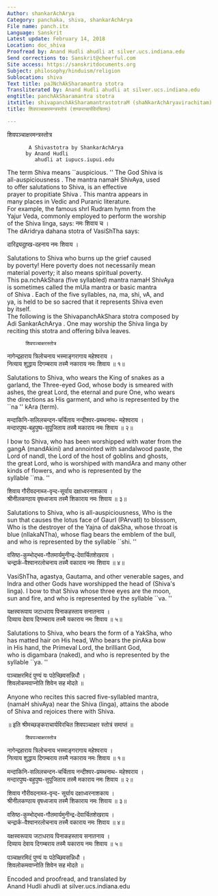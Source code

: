```yaml
---
Author: shankarAchArya
Category: panchaka, shiva, shankarAchArya
File name: panch.itx
Language: Sanskrit
Latest update: February 14, 2018
Location: doc_shiva
Proofread by: Anand Hudli ahudli at silver.ucs.indiana.edu
Send corrections to: Sanskrit@cheerful.com
Site access: https://sanskritdocuments.org
Subject: philosophy/hinduism/religion
Sublocation: shiva
Text title: paJNchAkSharamantra stotra
Transliterated by: Anand Hudli ahudli at silver.ucs.indiana.edu
engtitle: panchAkSharamantra stotra
itxtitle: shivapanchAkSharamantrastotraM (shaNkarAchAryavirachitam)
title: शिवपञ्चाक्षरमन्त्रस्तोत्रं (शण्कराचार्यविरचितम्)

---
```

  
 शिवपञ्चाक्षरमन्त्रस्तोत्र   
  
  
           A Shivastotra by ShankarAchArya  
          by Anand Hudli  
             ahudli at iupucs.iupui.edu  
The term Shiva means  ``auspicious. '' The God Shiva is  
all-auspiciousness . The mantra namaH ShivAya, used  
to offer salutations to Shiva, is an effective  
prayer to propitiate Shiva . This mantra appears in  
many places in Vedic and Puranic literature.  
For example, the famous shrI Rudram hymn from the  
Yajur Veda, commonly employed to perform the worship  
of the Shiva linga, says: नमः शिवाय च ।  
 The dAridrya dahana stotra of VasiShTha says:    
  
दारिद्र्यदुह्ख-दहनाय नमः शिवाय ।  
  
Salutations to Shiva who burns up the grief caused  
by poverty! Here poverty does not necessarily mean  
material poverty; it also means spiritual poverty.  
This pa.nchAkShara (five syllabled) mantra namaH ShivAya  
is sometimes called the mUla mantra or basic mantra  
of Shiva . Each of the five syllables, na, ma, shi, vA, and  
ya, is held to be so sacred that it represents Shiva even  
by itself.  
The following is the ShivapanchAkShara stotra composed by  
Adi SankarAchArya . One may worship the Shiva linga by  
reciting this stotra and offering bilva leaves.  
  
          शिवपञ्चाक्षरस्तोत्र  
नागेन्द्रहाराय त्रिलोचनाय भस्माङ्गरागाय महेश्वराय ।  
नित्याय शुद्धाय दिगम्बराय तस्मै नकाराय नमः शिवाय ॥ १॥  
  
  
Salutations to Shiva, who wears the King of snakes as a  
garland, the Three-eyed God, whose body is smeared with  
ashes, the great Lord, the eternal and pure One, who wears  
the directions as His garment, and who is represented by the  
 ``na '' kAra (term).  
  
मन्दाकिनि-सलिलचन्दन-चर्चिताय नन्दीश्वर-प्रमथनाथ- महेश्वराय ।  
मन्दारपुष्प-बहुपुष्प-सुपूजिताय तस्मै मकाराय नमः शिवाय ॥ २॥  
  
  
I bow to Shiva, who has been worshipped with water from the  
gangA (mandAkini) and annointed with sandalwood paste, the  
Lord of nandI, the Lord of the host of goblins and ghosts,  
the great Lord, who is worshiped with mandAra and many other  
kinds of flowers, and who is represented by the  
syllable  ``ma. ''  
  
शिवाय गौरीवदनाब्ज-वृन्द-सूर्याय दक्षाध्वरनाशकाय ।  
श्रीनीलकण्ठाय वृषध्वजाय तस्मै शिकाराय नमः शिवाय ॥ ३॥  
  
  
Salutations to Shiva, who is all-auspiciousness, Who is the  
sun that causes the lotus face of GaurI (PArvatI) to blossom,  
Who is the destroyer of the Yajna of dakSha, whose throat is  
blue (nIlakaNTha), whose flag bears the emblem of the bull,  
and who is represented by the syllable  ``shi. ''  
  
वसिष्ठ-कुम्भोद्भव-गौतमार्यमुनीन्द्र-देवार्चितशेखराय ।  
चन्द्रार्क-वैश्वानरलोचनाय तस्मै वकाराय नमः शिवाय ॥ ४॥  
  
  
VasiShTha, agastya, Gautama, and other venerable sages, and  
Indra and other Gods have worshipped the head of (Shiva's  
linga). I bow to that Shiva whose three eyes are the moon,  
sun and fire, and who is represented by the syllable  ``va. ''  
  
यक्षस्वरूपाय जटाधराय पिनाकहस्ताय सनातनाय ।  
दिव्याय देवाय दिगम्बराय तस्मै यकाराय नमः शिवाय ॥ ५॥  
  
  
Salutations to Shiva, who bears the form of a YakSha, who  
has matted hair on His head, Who bears the pinAka bow  
in His hand, the Primeval Lord, the brilliant God,  
who is digambara (naked), and who is represented by the  
syllable  ``ya. ''  
  
पञ्चाक्षरमिदं पुण्यं यः पठेच्छिवसन्निधौ ।  
शिवलोकमवाप्नोति शिवेन सह मोदते ॥  
  
  
Anyone who recites this sacred five-syllabled mantra,  
(namaH shivAya) near the Shiva (linga), attains the abode  
of Shiva and rejoices there with Shiva.  
  
  ॥ इति श्रीमच्छङ्कराचार्यविरचित शिवपञ्चाक्षर स्तोत्रं समाप्तं ॥  
  
          शिवपञ्चाक्षरस्तोत्र  
नागेन्द्रहाराय त्रिलोचनाय भस्माङ्गरागाय महेश्वराय ।  
नित्याय शुद्धाय दिगम्बराय तस्मै नकाराय नमः शिवाय ॥ १॥  
  
मन्दाकिनि-सलिलचन्दन-चर्चिताय नन्दीश्वर-प्रमथनाथ- महेश्वराय ।  
मन्दारपुष्प-बहुपुष्प-सुपूजिताय तस्मै मकाराय नमः शिवाय ॥ २॥  
  
शिवाय गौरीवदनाब्ज-वृन्द- सूर्याय दक्षाध्वरनाशकाय ।  
श्रीनीलकण्ठाय वृषध्वजाय तस्मै शिकाराय नमः शिवाय ॥ ३॥  
  
वसिष्ठ-कुम्भोद्भव-गौतमार्यमुनीन्द्र-देवार्चितशेखराय ।  
चन्द्रार्क-वैश्वानरलोचनाय तस्मै वकाराय नमः शिवाय ॥ ४॥  
  
यक्षस्वरूपाय जटाधराय पिनाकहस्ताय सनातनाय ।  
दिव्याय देवाय दिगम्बराय तस्मै यकाराय नमः शिवाय ॥ ५॥  
  
पञ्चाक्षरमिदं पुण्यं यः पठेच्छिवसन्निधौ ।  
शिवलोकमवाप्नोति शिवेन सह मोदते ॥  
  
  
Encoded and proofread, and translated by  
Anand Hudli ahudli at silver.ucs.indiana.edu  
  
  
